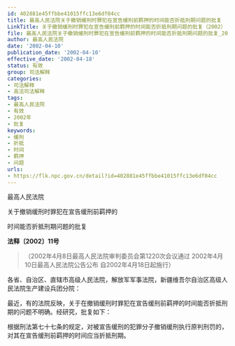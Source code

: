 ```yaml
---
id: 402881e45ffbbe41015ffc13e6df04cc
title: 最高人民法院关于撤销缓刑时罪犯在宣告缓刑前羁押的时间能否折抵刑期问题的批复
LinkTitle: 关于撤销缓刑时罪犯在宣告缓刑前羁押的时间能否折抵刑期问题的批复（2002）
file: 最高人民法院关于撤销缓刑时罪犯在宣告缓刑前羁押的时间能否折抵刑期问题的批复_20020410_402881e45ffbbe41015ffc13e6df04cc.docx
author: 最高人民法院
date: '2002-04-10'
publication_date: '2002-04-10'
effective_date: '2002-04-18'
status: 有效
group: 司法解释
categories:
- 司法解释
- 高法司法解释
tags:
- 最高人民法院
- 有效
- 2002年
- 批复
keywords:
- 缓刑
- 折抵
- 时间
- 羁押
- 问题
urls:
- https://flk.npc.gov.cn/detail?id=402881e45ffbbe41015ffc13e6df04cc
---
```


最高人民法院

关于撤销缓刑时罪犯在宣告缓刑前羁押的

时间能否折抵刑期问题的批复

**法释〔2002〕11号**

> （2002年4月8日最高人民法院审判委员会第1220次会议通过 2002年4月10日最高人民法院公告公布 自2002年4月18日起施行）

各省、自治区、直辖市高级人民法院，解放军军事法院，新疆维吾尔自治区高级人民法院生产建设兵团分院：

最近，有的法院反映，关于在撤销缓刑时罪犯在宣告缓刑前羁押的时间能否折抵刑期的问题不明确。经研究，批复如下：

根据刑法第七十七条的规定，对被宣告缓刑的犯罪分子撤销缓刑执行原判刑罚的，对其在宣告缓刑前羁押的时间应当折抵刑期。

